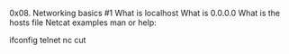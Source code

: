0x08. Networking basics #1
What is localhost
What is 0.0.0.0
What is the hosts file
Netcat examples
man or help:

ifconfig
telnet
nc
cut
